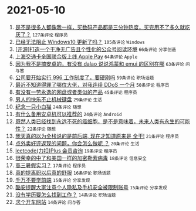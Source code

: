 # 2021-05-10

1. [是不是很多人都像我一样，买数码产品都是三分钟热度，买完用不了多久就吃灰了？](https://www.v2ex.com/t/775928) `127条评论` `程序员`
1. [已经无法阻止 Windows10 更新了吗？](https://www.v2ex.com/t/775933) `105条评论` `Windows`
1. [[开源]打造一个干净无广告且个性化的公众号阅读环境](https://www.v2ex.com/t/775908) `66条评论` `分享创造`
1. [上海交通卡全国联合版上线 Apple Pay](https://www.v2ex.com/t/775902) `64条评论` `Apple`
1. [因为我不是搞安卓的，有没有 dalao 说说鸿蒙和 emui 的区别在哪](https://www.v2ex.com/t/775918) `63条评论` `问与答`
1. [公司要开始实行 996 工作制度了，要硬刚吗](https://www.v2ex.com/t/776039) `59条评论` `职场话题`
1. [最近不知道得罪了哪位大佬，对我连续 DDoS 一个月](https://www.v2ex.com/t/776057) `50条评论` `程序员`
1. [有没有一劳永逸的网盘或者类似的产品](https://www.v2ex.com/t/775983) `45条评论` `程序员`
1. [男人的快乐不止机械键盘](https://www.v2ex.com/t/776035) `29条评论` `生活`
1. [纪念一只小白猫](https://www.v2ex.com/t/775935) `24条评论` `随想`
1. [有什么备用安卓机可以推荐的](https://www.v2ex.com/t/775925) `24条评论` `Android`
1. [既然人类已经找到永远不死的癌细胞，是不是意味着，未来人类有永生的可能性？](https://www.v2ex.com/t/776038) `22条评论` `随想`
1. [我天真的以为全栈说的是前后端, 现在才知道原来是 全干!](https://www.v2ex.com/t/775965) `21条评论` `程序员`
1. [点外卖好评返现的问题，你会怎么做呢 ？](https://www.v2ex.com/t/776008) `20条评论` `生活`
1. [leetcode(力扣)Plus 会员咨询](https://www.v2ex.com/t/775946) `19条评论` `程序员`
1. [很荣幸的中了和美国一样的加密勒索病毒](https://www.v2ex.com/t/776003) `18条评论` `信息安全`
1. [高三暑假实习？](https://www.v2ex.com/t/776023) `17条评论` `程序员`
1. [真的提离职以后真的舒服](https://www.v2ex.com/t/775963) `16条评论` `职场话题`
1. [千万不要学前端](https://www.v2ex.com/t/775994) `15条评论` `分享发现`
1. [酷安提醒大家注意个人隐私及手机安全被限制账号](https://www.v2ex.com/t/775912) `15条评论` `分享发现`
1. [没有学历要怎么找到工作？](https://www.v2ex.com/t/776077) `14条评论` `职场话题`
1. [求个开车网站](https://www.v2ex.com/t/775966) `14条评论` `问与答`
